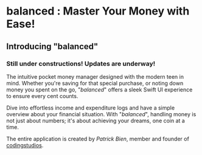 # balanced : Master Your Money with Ease!

## Introducing "**balanced**"

### Still under constructions! Updates are underway!

The intuitive pocket money manager designed with the modern teen in mind. Whether you're saving for that special purchase, or noting down money you spent on the go, "*balanced*" offers a sleek Swift UI experience to ensure every cent counts. 

Dive into effortless income and expenditure logs and have a simple overview about your financial situation. With "*balanced*", handling money is not just about numbers; it's about achieving your dreams, one coin at a time.

The entire application is created by *Patrick Bien*, member and founder of [codingstudios](https://codingstudios.click).
